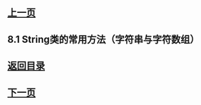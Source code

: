 ## [上一页](course25)

## 8.1 String类的常用方法（字符串与字符数组）


## [返回目录](https://wuchengcheng110120.github.io/learnJava)
## [下一页](course27)
